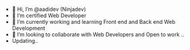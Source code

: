 - 👋 Hi, I’m @aadidev (Ninjadev)
- 👀 I’m certified Web Developer
- 🌱 I’m currently working and learning Front end and Back end Web Development
- 💞️ I’m looking to collaborate with Web Developers and Open to work ..
- Updating..

<!---
aadidv/aadidv is a ✨ special ✨ repository because its `README.md` (this file) appears on your GitHub profile.
You can click the Preview link to take a look at your changes.
--->
